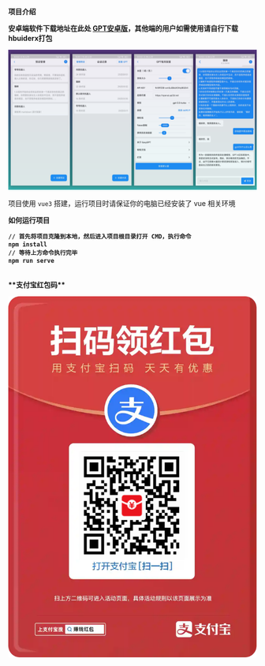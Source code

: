 **项目介绍** <br/>

 **安卓端软件下载地址在此处 [GPT安卓版](https://gitee.com/easecat_gitee/easygpt/releases/tag/easygpt_v1.3)，其他端的用户如需使用请自行下载hbuiderx打包** 

![界面](/public/icon/info.png) <br/>

项目使用 `vue3` 搭建，运行项目时请保证你的电脑已经安装了 vue 相关环境 <b/>

**如何运行项目** <br/>

```
// 首先将项目克隆到本地，然后进入项目根目录打开 CMD，执行命令
npm install
// 等待上方命令执行完毕
npm run serve
```
<br/>
**支付宝红包码** <br/>

![界面](/public/icon/hb.jpg)
